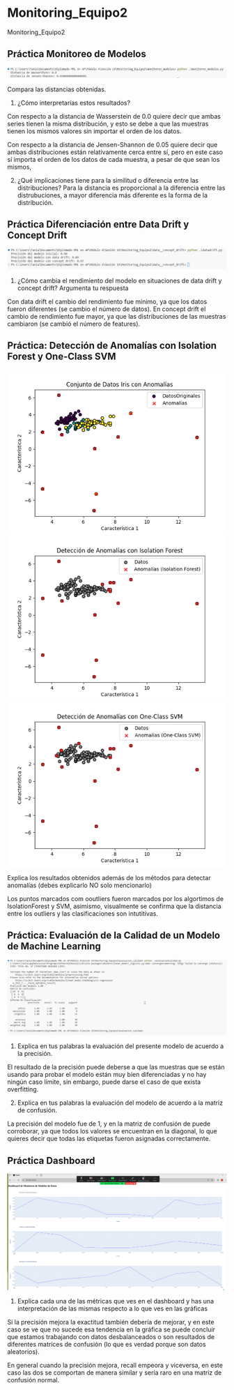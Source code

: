 # Monitoring_Equipo2
Monitoring_Equipo2

## Práctica Monitoreo de Modelos

![monitoreo_modelos](imagenes/monitoreo_modelos.png)

Compara las distancias obtenidas.

1. ¿Cómo interpretarías estos resultados?

Con respecto a la distancia de Wasserstein de 0.0 quiere decir que ambas series tienen la misma distribución, y esto se debe a que las muestras tienen los mismos valores sin importar el orden de los datos.

Con respecto a la distancia de Jensen-Shannon de 0.05 quiere decir que ambas distribuciones están relativamente cerca entre sí, pero en este caso sí importa el orden de los datos de cada muestra, a pesar de que sean los mismos, 

2. ¿Qué implicaciones tiene para la similitud o diferencia entre las distribuciones?
Para la distancia es proporcional a la diferencia entre las distrubuciones, a mayor diferencia más diferente es la forma de la distribución.


## Práctica Diferenciación entre Data Drift y Concept Drift

![data_concept_drift](imagenes/data_concept_drift.png)

1. ¿Cómo cambia el rendimiento del modelo en situaciones de data drift y concept drift? Argumenta tu respuesta

Con data drift el cambio del rendimiento fue mínimo, ya que los datos fueron diferentes (se cambio el número de datos).
En concept drift el cambio de rendimiento fue mayor, ya que las distribuciones de las muestras cambiaron (se cambió el número de features).


## Práctica: Detección de Anomalías con Isolation Forest y One-Class SVM

![deteccion_anomalias_1](imagenes/deteccion_anomalias_1.png)
![deteccion_anomalias_2](imagenes/deteccion_anomalias_2.png)
![deteccion_anomalias_3](imagenes/deteccion_anomalias_3.png)

Explica los resultados obtenidos además de los métodos para detectar anomalías (debes explicarlo NO solo mencionarlo)

Los puntos marcados com ooutliers fueron marcados por los algortimos de IsolationForest y SVM, asimismo, visualmente se confirma que la distancia entre los outliers y las clasificaciones son intutitivas.


## Práctica: Evaluación de la Calidad de un Modelo de Machine Learning

![evaluacion_calidad](imagenes/evaluacion_calidad.png)

1. Explica en tus palabras la evaluación del presente modelo de acuerdo a la precisión.

El resultado de la precisión puede deberse a que las muestras que se están usando para probar el modelo están muy bien diferenciadas y no hay ningún caso límite, sin embargo, puede darse el caso de que exista overfitting.

2. Explica en tus palabras la evaluación del modelo de acuerdo a la matriz de confusión.

La precisión del modelo fue de 1, y en la matriz de confusión de puede corroborar, ya que todos los valores se encuentran en la diagonal, lo que quieres decir que todas las etiquetas fueron asignadas correctamente.

## Práctica Dashboard

![Practica_Dashboard](Practica_Dashboard/Screenshot.png)

1. Explica cada una de las métricas que ves en el dashboard y has una interpretación de las mismas respecto a lo que ves en las gráficas

Si la precisión mejora la exactitud también debería de mejorar, y en este caso se ve que no sucede esa tendencia en la gráfica se puede concluir que estamos trabajando con datos desbalanceados o son resultados de diferentes matrices de confusión (lo que es verdad porque son datos aleatorios).

En general cuando la precisión mejora, recall empeora y viceversa, en este caso las dos se comportan de manera similar y sería raro en una matriz de confusión normal.

